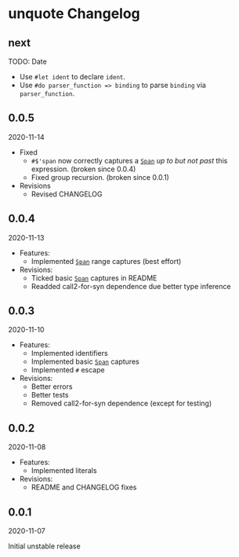 # unquote Changelog

<!-- markdownlint-disable no-trailing-punctuation -->

## next

TODO: Date

* Use `#let ident` to declare `ident`.
* Use `#do parser_function => binding` to parse `binding` via `parser_function`.

## 0.0.5

2020-11-14

* Fixed
  * `#$'span` now correctly captures a [`Span`] *up to but not past* this expression. (broken since 0.0.4)
  * Fixed group recursion. (broken since 0.0.1)
* Revisions
  * Revised CHANGELOG

[`Span`]: https://docs.rs/proc-macro2/1/proc_macro2/struct.Span.html

## 0.0.4

2020-11-13

* Features:
  * Implemented [`Span`] range captures (best effort)
* Revisions:
  * Ticked basic [`Span`] captures in README
  * Readded call2-for-syn dependence due better type inference

[`Span`]: https://docs.rs/proc-macro2/1/proc_macro2/struct.Span.html

## 0.0.3

2020-11-10

* Features:
  * Implemented identifiers
  * Implemented basic [`Span`] captures
  * Implemented `#` escape
* Revisions:
  * Better errors
  * Better tests
  * Removed call2-for-syn dependence (except for testing)

[`Span`]: https://docs.rs/proc-macro2/1/proc_macro2/struct.Span.html

## 0.0.2

2020-11-08

* Features:
  * Implemented literals
* Revisions:
  * README and CHANGELOG fixes

## 0.0.1

2020-11-07

Initial unstable release
